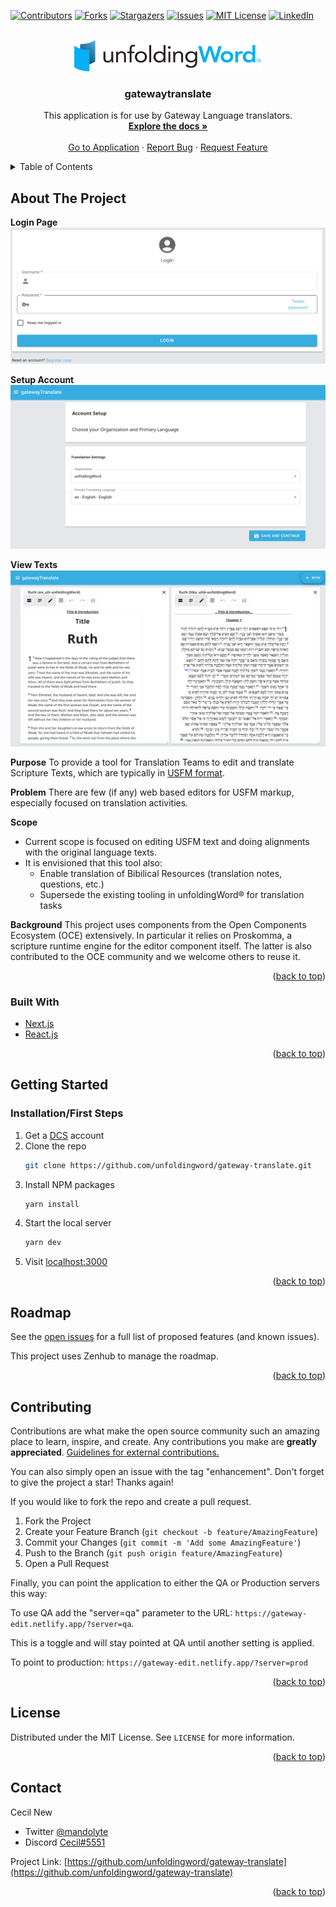 <div id="top"></div>
<!--
*** Thanks for checking out the Best-README-Template. If you have a suggestion
*** that would make this better, please fork the repo and create a pull request
*** or simply open an issue with the tag "enhancement".
*** Don't forget to give the project a star!
*** Thanks again! Now go create something AMAZING! :D
-->



<!-- PROJECT SHIELDS -->
<!--
*** I'm using markdown "reference style" links for readability.
*** Reference links are enclosed in brackets [ ] instead of parentheses ( ).
*** See the bottom of this document for the declaration of the reference variables
*** for contributors-url, forks-url, etc. This is an optional, concise syntax you may use.
*** https://www.markdownguide.org/basic-syntax/#reference-style-links
-->
[![Contributors][contributors-shield]](https://github.com/unfoldingWord/gateway-translate/graphs/contributors)
[![Forks][forks-shield]](https://github.com/unfoldingWord/gateway-translate/network/members)
[![Stargazers][stars-shield]](https://github.com/unfoldingWord/gateway-translate/stargazers)
[![Issues][issues-shield]](https://github.com/unfoldingWord/gateway-translate/issues)
[![MIT License][license-shield]](https://github.com/unfoldingWord/gateway-translate/blob/main/LICENSE)
[![LinkedIn][linkedin-shield]](https://www.linkedin.com/company/unfoldingword/)



<!-- PROJECT LOGO -->
<br />
<div align="center">
  <a href="https://gateway-translate.netlify.app/">
    <img src="images/uW.png" alt="Logo" width="300" height="50">
  </a>

<h3 align="center">gatewaytranslate</h3>

  <p align="center">
    This application is for use by Gateway Language translators.
    <br />
    <a href="https://github.com/unfoldingword/gateway-translate"><strong>Explore the docs »</strong></a>
    <br />
    <br />
    <a href="https://gateway-translate.netlify.app/">Go to Application</a>
    ·
    <a href="https://github.com/unfoldingword/gateway-translate/issues">Report Bug</a>
    ·
    <a href="https://github.com/unfoldingword/gateway-translate/issues">Request Feature</a>
  </p>
</div>



<!-- TABLE OF CONTENTS -->
<details>
  <summary>Table of Contents</summary>
  <ol>
    <li>
      <a href="#about-the-project">About The Project</a>
      <ul>
        <li><a href="#built-with">Built With</a></li>
      </ul>
    </li>
    <li>
      <a href="#getting-started">Getting Started</a>
      <ul>
        <li><a href="#prerequisites">Prerequisites</a></li>
        <li><a href="#installation">Installation</a></li>
      </ul>
    </li>
    <li><a href="#usage">Usage</a></li>
    <li><a href="#roadmap">Roadmap</a></li>
    <li><a href="#contributing">Contributing</a></li>
    <li><a href="#license">License</a></li>
    <li><a href="#contact">Contact</a></li>
    <li><a href="#acknowledgments">Acknowledgments</a></li>
  </ol>
</details>



<!-- ABOUT THE PROJECT -->
## About The Project
**Login Page**
![Login](./images/login.png)

**Setup Account**
![Setup Account](./images/setup_account.png)

**View Texts**
![view_resources](./images/view_resources.png)

**Purpose**
To provide a tool for Translation Teams to edit and translate Scripture Texts, which are typically in [USFM format](https://ubsicap.github.io/usfm/).

**Problem**
There are few (if any) web based editors for USFM markup, especially focused on translation activities.

**Scope**
- Current scope is focused on editing USFM text and doing alignments with the original language texts.
- It is envisioned that this tool also:
  - Enable translation of Bibilical Resources (translation notes, questions, etc.)
  - Supersede the existing tooling in unfoldingWord&#174; for translation tasks

**Background**
This project uses components from the Open Components Ecosystem (OCE) extensively. In particular it relies on Proskomma, a scripture runtime engine for the editor component itself. The latter is also contributed to the OCE community and we welcome others to reuse it.

<p align="right">(<a href="#top">back to top</a>)</p>

### Built With

* [Next.js](https://nextjs.org/)
* [React.js](https://reactjs.org/)

<p align="right">(<a href="#top">back to top</a>)</p>



<!-- GETTING STARTED -->
## Getting Started

### Installation/First Steps

1. Get a [DCS](https://git.door43.org) account
2. Clone the repo
   ```sh
   git clone https://github.com/unfoldingword/gateway-translate.git
   ```
3. Install NPM packages
   ```sh
   yarn install
   ```
4. Start the local server 
   ```sh
   yarn dev
   ```
5. Visit <a href="http://localhost:3000">localhost:3000</a>  

<p align="right">(<a href="#top">back to top</a>)</p>

<!-- ROADMAP -->
## Roadmap

See the [open issues](https://github.com/unfoldingword/gateway-translate/issues) for a full list of proposed features (and known issues).

This project uses Zenhub to manage the roadmap.

<p align="right">(<a href="#top">back to top</a>)</p>



<!-- CONTRIBUTING -->
## Contributing

Contributions are what make the open source community such an amazing place to learn, inspire, and create. Any contributions you make are **greatly appreciated**.  [Guidelines for external contributions.](https://forum.door43.org)

You can also simply open an issue with the tag "enhancement".
Don't forget to give the project a star! Thanks again!

If you would like to fork the repo and create a pull request. 

1. Fork the Project
2. Create your Feature Branch (`git checkout -b feature/AmazingFeature`)
3. Commit your Changes (`git commit -m 'Add some AmazingFeature'`)
4. Push to the Branch (`git push origin feature/AmazingFeature`)
5. Open a Pull Request

Finally, you can point the application to either the QA or Production servers this way:

To use QA add the "server=qa" parameter to the URL:
`https://gateway-edit.netlify.app/?server=qa`.  

This is a toggle and will stay pointed at QA until another setting is applied.

To point to production:
`https://gateway-edit.netlify.app/?server=prod`

<p align="right">(<a href="#top">back to top</a>)</p>



<!-- LICENSE -->
## License

Distributed under the MIT License. See `LICENSE` for more information.

<p align="right">(<a href="#top">back to top</a>)</p>



<!-- CONTACT -->
## Contact

Cecil New 
- Twitter [@mandolyte](https://twitter.com/@mandolyte)
- Discord [Cecil#5551](tbd)

Project Link: [https://github.com/unfoldingword/gateway-translate](https://github.com/unfoldingword/gateway-translate)

<p align="right">(<a href="#top">back to top</a>)</p>



<!-- ACKNOWLEDGMENTS 
## Acknowledgments

* []()
* []()
* []()

<p align="right">(<a href="#top">back to top</a>)</p>

-->

<!-- MARKDOWN LINKS & IMAGES -->
<!-- https://www.markdownguide.org/basic-syntax/#reference-style-links -->
[contributors-shield]: https://img.shields.io/github/contributors/unfoldingword/gateway-translate.svg?style=for-the-badge
[contributors-url]: https://github.com/unfoldingword/gateway-translate/graphs/contributors
[forks-shield]: https://img.shields.io/github/forks/unfoldingword/gateway-translate.svg?style=for-the-badge
[forks-url]: https://github.com/unfoldingword/gateway-translate/network/members
[stars-shield]: https://img.shields.io/github/stars/unfoldingword/gateway-translate.svg?style=for-the-badge
[stars-url]: https://github.com/unfoldingword/gateway-translate/stargazers
[issues-shield]: https://img.shields.io/github/issues/unfoldingword/gateway-translate.svg?style=for-the-badge
[issues-url]: https://github.com/unfoldingword/gateway-translate/issues
[license-shield]: https://img.shields.io/github/license/unfoldingword/gateway-translate.svg?style=for-the-badge
[license-url]: https://github.com/unfoldingword/gateway-translate/blob/master/LICENSE.txt
[linkedin-shield]: https://img.shields.io/badge/-LinkedIn-black.svg?style=for-the-badge&logo=linkedin&colorB=555
[linkedin-url]: https://linkedin.com/in/company/unfoldingword

